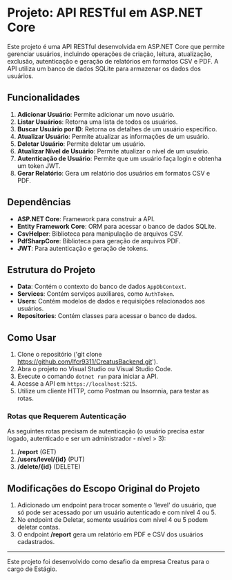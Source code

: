 # Projeto: API RESTful em ASP.NET Core

Este projeto é uma API RESTful desenvolvida em ASP.NET Core que permite gerenciar usuários, incluindo operações de criação, leitura, atualização, exclusão, autenticação e geração de relatórios em formatos CSV e PDF. A API utiliza um banco de dados SQLite para armazenar os dados dos usuários.

## Funcionalidades

1. **Adicionar Usuário**: Permite adicionar um novo usuário.
2. **Listar Usuários**: Retorna uma lista de todos os usuários.
3. **Buscar Usuário por ID**: Retorna os detalhes de um usuário específico.
4. **Atualizar Usuário**: Permite atualizar as informações de um usuário.
5. **Deletar Usuário**: Permite deletar um usuário.
6. **Atualizar Nível de Usuário**: Permite atualizar o nível de um usuário.
7. **Autenticação de Usuário**: Permite que um usuário faça login e obtenha um token JWT.
8. **Gerar Relatório**: Gera um relatório dos usuários em formatos CSV e PDF.

## Dependências

- **ASP.NET Core**: Framework para construir a API.
- **Entity Framework Core**: ORM para acessar o banco de dados SQLite.
- **CsvHelper**: Biblioteca para manipulação de arquivos CSV.
- **PdfSharpCore**: Biblioteca para geração de arquivos PDF.
- **JWT**: Para autenticação e geração de tokens.

## Estrutura do Projeto

- **Data**: Contém o contexto do banco de dados `AppDbContext`.
- **Services**: Contém serviços auxiliares, como `AuthToken`.
- **Users**: Contém modelos de dados e requisições relacionados aos usuários.
- **Repositories**: Contém classes para acessar o banco de dados.

## Como Usar

1. Clone o repositório ('git clone https://github.com/lfcr9311/CreatusBackend.git').
2. Abra o projeto no Visual Studio ou Visual Studio Code.
3. Execute o comando `dotnet run` para iniciar a API.
4. Acesse a API em `https://localhost:5215`.
5. Utilize um cliente HTTP, como Postman ou Insomnia, para testar as rotas.

### Rotas que Requerem Autenticação

As seguintes rotas precisam de autenticação (o usuário precisa estar logado, autenticado e ser um administrador - nível > 3):

1. **/report** (GET)
2. **/users/level/{id}** (PUT)
3. **/delete/{id}** (DELETE)

## Modificações do Escopo Original do Projeto

1. Adicionado um endpoint para trocar somente o 'level' do usuário, que só pode ser acessado por um usuário autenticado e com nível 4 ou 5.
2. No endpoint de Deletar, somente usuários com nível 4 ou 5 podem deletar contas.
3. O endpoint **/report** gera um relatório em PDF e CSV dos usuários cadastrados.

---

Este projeto foi desenvolvido como desafio da empresa Creatus para o cargo de Estágio.
